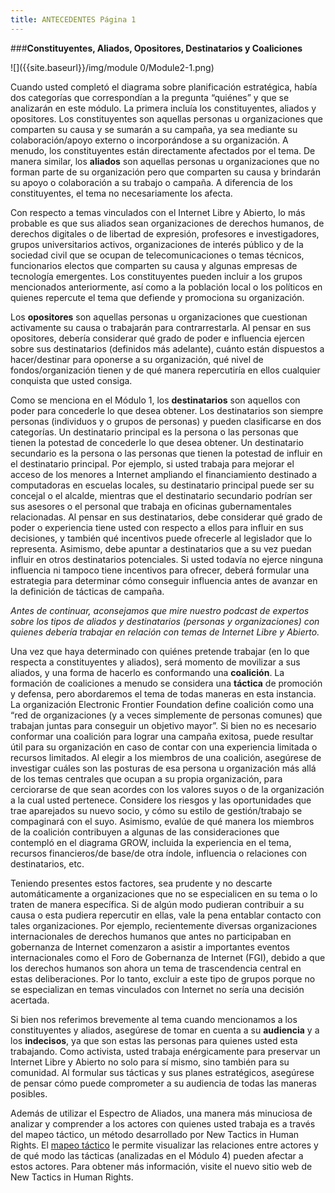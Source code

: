 ```yaml
---
title: ANTECEDENTES Página 1
---
```


###**Constituyentes, Aliados, Opositores, Destinatarios y Coaliciones**

![]({{site.baseurl}}/img/module 0/Module2-1.png)

Cuando usted completó el diagrama sobre planificación estratégica, había dos categorías que correspondían a la pregunta “quiénes” y que se analizarán en este módulo. La primera incluía los constituyentes, aliados y opositores. Los constituyentes  son aquellas personas u organizaciones que comparten su causa y se sumarán a su campaña, ya sea mediante su colaboración/apoyo externo o incorporándose a su organización. A menudo, los constituyentes están directamente afectados por el tema. De manera similar, los **aliados** son aquellas personas u organizaciones que no forman parte de su organización pero que comparten su causa y brindarán su apoyo o colaboración a su trabajo o campaña. A diferencia de los constituyentes, el tema no necesariamente los afecta. 

Con respecto a temas vinculados con el Internet Libre y Abierto, lo más probable es que sus aliados sean organizaciones de derechos humanos, de derechos digitales o de libertad de expresión, profesores e investigadores, grupos universitarios activos, organizaciones de interés público y de la sociedad civil que se ocupan de telecomunicaciones o temas técnicos, funcionarios electos que comparten su causa y algunas empresas de tecnología emergentes. Los constituyentes pueden incluir a los grupos mencionados anteriormente, así como a la población local o los políticos en quienes repercute el tema que defiende y promociona su organización.

Los **opositores** son aquellas personas u organizaciones que cuestionan activamente su causa o trabajarán para contrarrestarla. Al pensar en sus opositores, debería considerar qué grado de poder e influencia ejercen sobre sus destinatarios (definidos más adelante), cuánto están dispuestos a hacer/destinar para oponerse a su organización, qué nivel de fondos/organización tienen y de qué manera repercutiría en ellos cualquier conquista que usted consiga.

Como se menciona en el Módulo 1, los **destinatarios** son aquellos con poder para concederle lo que desea obtener. Los destinatarios son siempre personas (individuos y o grupos de personas) y pueden clasificarse en dos categorías. Un destinatario principal es la persona o las personas que tienen la potestad de concederle lo que desea obtener. Un destinatario secundario es la persona o las personas que tienen la potestad de influir en el destinatario principal. Por ejemplo, si usted trabaja para mejorar el acceso de los menores a Internet ampliando el financiamiento destinado a computadoras en escuelas locales, su destinatario principal puede ser su concejal o el alcalde, mientras que el destinatario secundario podrían ser sus asesores o el personal que trabaja en oficinas gubernamentales relacionadas. Al pensar en sus destinatarios, debe considerar qué grado de poder o experiencia tiene usted con respecto a ellos para influir en sus decisiones, y también qué incentivos puede ofrecerle al legislador que lo representa. Asimismo, debe apuntar a destinatarios que a su vez puedan influir en otros destinatarios potenciales. Si usted todavía no ejerce ninguna influencia ni tampoco tiene incentivos para ofrecer, deberá formular una estrategia para determinar cómo conseguir influencia antes de avanzar en la definición de tácticas de campaña.

*Antes de continuar, aconsejamos que mire nuestro podcast de expertos sobre los tipos de aliados y destinatarios (personas y organizaciones) con quienes debería trabajar en relación con temas de Internet Libre y Abierto.* 

Una vez que haya determinado con quiénes pretende trabajar (en lo que respecta a constituyentes y aliados), será momento de movilizar a sus aliados, y una forma de hacerlo es conformando una **coalición**. La formación de coaliciones a menudo se considera una **táctica** de promoción y defensa, pero abordaremos el tema de todas maneras en esta instancia. La organización Electronic Frontier Foundation define coalición como una “red de organizaciones (y a veces simplemente de personas comunes) que trabajan juntas para conseguir un objetivo mayor”. Si bien no es necesario conformar una coalición para lograr una campaña exitosa, puede resultar útil para su organización en caso de contar  con  una experiencia limitada o recursos limitados. Al elegir a los miembros de una coalición, asegúrese de investigar cuáles son las posturas de esa persona u organización más allá de los temas centrales que ocupan a su propia organización, para cerciorarse de que sean acordes con los valores suyos o de la organización a la cual  usted pertenece. Considere los riesgos y las oportunidades que trae aparejados su nuevo socio, y cómo su estilo de gestión/trabajo se compaginará con el suyo. Asimismo, evalúe de qué manera los miembros de  la coalición contribuyen a algunas de las consideraciones que contempló en el diagrama GROW, incluida la experiencia en el tema, recursos financieros/de base/de otra índole, influencia o relaciones con destinatarios, etc. 

Teniendo presentes estos factores, sea prudente y no descarte automáticamente a organizaciones que no se especialicen en su tema o lo traten de manera específica. Si de algún modo pudieran contribuir a su causa o esta pudiera repercutir en ellas, vale la pena entablar contacto con tales organizaciones. Por ejemplo, recientemente diversas organizaciones internacionales de derechos humanos que antes no participaban en gobernanza de Internet comenzaron a asistir a importantes eventos internacionales como el Foro de Gobernanza de Internet (FGI), debido a que los derechos humanos son ahora un tema de trascendencia central en estas deliberaciones. Por lo tanto, excluir a este tipo de grupos porque no se especializan en temas vinculados con Internet no sería una decisión acertada.

Si bien nos referimos brevemente al tema cuando mencionamos a los constituyentes y aliados, asegúrese de tomar en cuenta a su **audiencia** y a los **indecisos**, ya que son estas las personas para quienes usted esta trabajando. Como activista, usted trabaja enérgicamente para preservar un Internet Libre y Abierto no solo para sí mismo, sino también para su comunidad. Al formular sus tácticas y sus planes estratégicos, asegúrese de pensar cómo puede comprometer a su audiencia de todas las maneras posibles.

Además de utilizar el Espectro de Aliados, una manera más minuciosa de analizar y comprender a los actores con quienes usted trabaja es a través del mapeo táctico, un método desarrollado por New Tactics in Human Rights. El <a href="https://www.newtactics.org/toolkit/map-terrain" target="_blank">mapeo táctico</a> le permite visualizar las relaciones entre actores y de qué modo las tácticas (analizadas en el Módulo 4) pueden afectar a estos actores. Para obtener más información, visite el nuevo sitio web de New Tactics in Human Rights.


